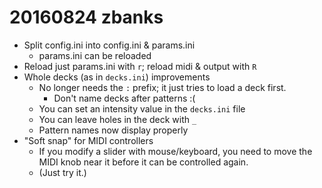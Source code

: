 20160824 zbanks
==============

- Split config.ini into config.ini & params.ini
    - params.ini can be reloaded
- Reload just params.ini with `r`; reload midi & output with `R`
- Whole decks (as in `decks.ini`) improvements
    - No longer needs the `:` prefix; it just tries to load a deck first.
        - Don't name decks after patterns :(
    - You can set an intensity value in the `decks.ini` file
    - You can leave holes in the deck with `_`
    - Pattern names now display properly
- "Soft snap" for MIDI controllers
    - If you modify a slider with mouse/keyboard, you need to move the MIDI knob near it before it can be controlled again.
    - (Just try it.)
